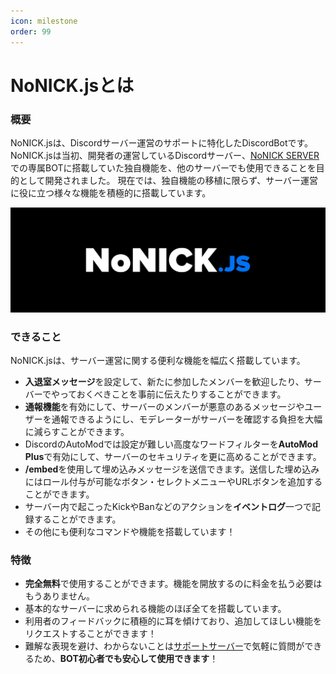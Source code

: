 ```yaml
---
icon: milestone 
order: 99
---
```


# NoNICK.jsとは
### 概要
NoNICK.jsは、Discordサーバー運営のサポートに特化したDiscordBotです。
NoNICK.jsは当初、開発者の運営しているDiscordサーバー、[NoNICK SERVER](https://discord.gg/nonick-mc)での専属BOTに搭載していた独自機能を、他のサーバーでも使用できることを目的として開発されました。
現在では、独自機能の移植に限らず、サーバー運営に役に立つ様々な機能を積極的に搭載しています。

![](/static/banner.png)

### できること
NoNICK.jsは、サーバー運営に関する便利な機能を幅広く搭載しています。

* **入退室メッセージ**を設定して、新たに参加したメンバーを歓迎したり、サーバーでやっておくべきことを事前に伝えたりすることができます。
* **通報機能**を有効にして、サーバーのメンバーが悪意のあるメッセージやユーザーを通報できるようにし、モデレーターがサーバーを確認する負担を大幅に減らすことができます。
* DiscordのAutoModでは設定が難しい高度なワードフィルターを**AutoMod Plus**で有効にして、サーバーのセキュリティを更に高めることができます。
* **/embed**を使用して埋め込みメッセージを送信できます。送信した埋め込みにはロール付与が可能なボタン・セレクトメニューやURLボタンを追加することができます。
* サーバー内で起こったKickやBanなどのアクションを**イベントログ**一つで記録することができます。
* その他にも便利なコマンドや機能を搭載しています！

### 特徴

* **完全無料**で使用することができます。機能を開放するのに料金を払う必要はもうありません。
* 基本的なサーバーに求められる機能のほぼ全てを搭載しています。
* 利用者のフィードバックに積極的に耳を傾けており、追加してほしい機能をリクエストすることができます！
* 難解な表現を避け、わからないことは[サポートサーバー](https://discord.gg/fVcjCNn733)で気軽に質問ができるため、**BOT初心者でも安心して使用できます**！